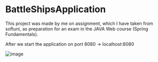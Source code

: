 # BattleShipsApplication
This project was made by me on assignment, which I have taken from softuni, as preparation for an exam in the JAVA Web course (Spring Fundamentals).

After we start the application on port 8080 -> localhost:8080



![image](https://user-images.githubusercontent.com/104733258/199093067-eed25818-f4d3-478f-afa2-1b13a387016b.png)

